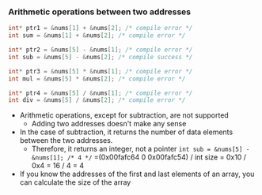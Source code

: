 ### Arithmetic operations between two addresses
```c
int* ptr1 = &nums[1] + &nums[2]; /* compile error */
int sum = &nums[1] + &nums[2]; /* compile error */

int* ptr2 = &nums[5] - &nums[1]; /* compile error */
int sub = &nums[5] - &nums[2]; /* compile success */

int* ptr3 = &nums[5] * &nums[1]; /* compile error */
int mul = &nums[5] * &nums[2]; /* compile error */

int* ptr4 = &nums[5] / &nums[1]; /* compile error */
int div = &nums[5] / &nums[2]; /* compile error */
```
- Arithmetic operations, except for subtraction, are not supported
    - Adding two addresses doesn't make any sense
- In the case of subtraction, it returns the number of data elements between the two addresses.
    - Therefore, it returns an integer, not a pointer
`int sub = &nums[5] - &nums[1]; /* 4 */` 
=(0x00fafc64 0 0x00fafc54) / int size
= 0x10 / 0x4 = 16 / 4 = 4
- If you know the addresses of the first and last elements of an array, you can calculate the size of the array
